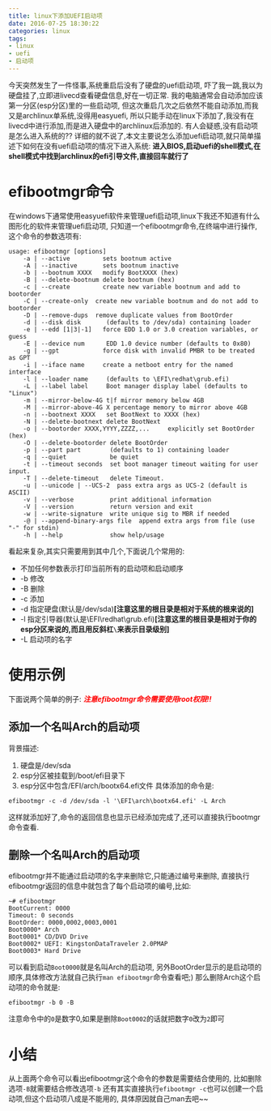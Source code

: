```yaml
---
title: linux下添加UEFI启动项
date: 2016-07-25 18:30:22
categories: linux
tags:
- linux
- uefi
- 启动项
---
```


今天突然发生了一件怪事,系统重启后没有了硬盘的uefi启动项, 吓了我一跳,我以为硬盘挂了,立即进livecd查看硬盘信息,好在一切正常.
我的电脑通常会自动添加应该第一分区(esp分区)里的一些启动项, 但这次重启几次之后依然不能自动添加,而我又是archlinux单系统,没得用easyuefi,
所以只能手动在linux下添加了,我没有在livecd中进行添加,而是进入硬盘中的archlinux后添加的.
有人会疑惑,没有启动项是怎么进入系统的??
详细的就不说了,本文主要说怎么添加uefi启动项,就只简单描述下如何在没有uefi启动项的情况下进入系统:
**进入BIOS,启动uefi的shell模式,在shell模式中找到archlinux的efi引导文件,直接回车就行了**

# efibootmgr命令
在windows下通常使用easyuefi软件来管理uefi启动项,linux下我还不知道有什么图形化的软件来管理uefi启动项,
只知道一个efibootmgr命令,在终端中进行操作,这个命令的参数选项有:
``` shell
usage: efibootmgr [options]
	-a | --active         sets bootnum active
	-A | --inactive       sets bootnum inactive
	-b | --bootnum XXXX   modify BootXXXX (hex)
	-B | --delete-bootnum delete bootnum (hex)
	-c | --create         create new variable bootnum and add to bootorder
	-C | --create-only	create new variable bootnum and do not add to bootorder
	-D | --remove-dups	remove duplicate values from BootOrder
	-d | --disk disk       (defaults to /dev/sda) containing loader
	-e | --edd [1|3|-1]   force EDD 1.0 or 3.0 creation variables, or guess
	-E | --device num      EDD 1.0 device number (defaults to 0x80)
	-g | --gpt            force disk with invalid PMBR to be treated as GPT
	-i | --iface name     create a netboot entry for the named interface
	-l | --loader name     (defaults to \EFI\redhat\grub.efi)
	-L | --label label     Boot manager display label (defaults to "Linux")
	-m | --mirror-below-4G t|f mirror memory below 4GB
	-M | --mirror-above-4G X percentage memory to mirror above 4GB
	-n | --bootnext XXXX   set BootNext to XXXX (hex)
	-N | --delete-bootnext delete BootNext
	-o | --bootorder XXXX,YYYY,ZZZZ,...     explicitly set BootOrder (hex)
	-O | --delete-bootorder delete BootOrder
	-p | --part part        (defaults to 1) containing loader
	-q | --quiet            be quiet
	-t | --timeout seconds  set boot manager timeout waiting for user input.
	-T | --delete-timeout   delete Timeout.
	-u | --unicode | --UCS-2  pass extra args as UCS-2 (default is ASCII)
	-v | --verbose          print additional information
	-V | --version          return version and exit
	-w | --write-signature  write unique sig to MBR if needed
	-@ | --append-binary-args file  append extra args from file (use "-" for stdin)
	-h | --help             show help/usage
```
看起来复杂,其实只需要用到其中几个,下面说几个常用的:
* 不加任何参数表示打印当前所有的启动项和启动顺序
* -b 修改
* -B 删除
* -c 添加
* -d 指定硬盘(默认是/dev/sda)**[注意这里的根目录是相对于系统的根来说的]**
* -l 指定引导器(默认是\EFI\redhat\grub.efi)**[注意这里的根目录是相对于你的esp分区来说的,而且用反斜杠`\`来表示目录级别]**
* -L 启动项的名字

# 使用示例
下面说两个简单的例子:
<font color=red>***注意efibootmgr命令需要使用root权限!!***</font>

## 添加一个名叫Arch的启动项
背景描述:
1. 硬盘是/dev/sda
2. esp分区被挂载到/boot/efi目录下
3. esp分区中包含/EFI/arch/bootx64.efi文件
具体添加的命令是:
``` shell
efibootmgr -c -d /dev/sda -l '\EFI\arch\bootx64.efi' -L Arch
```
这样就添加好了,命令的返回信息也显示已经添加完成了,还可以直接执行bootmgr命令查看.

## 删除一个名叫Arch的启动项
efibootmgr并不能通过启动项的名字来删除它,只能通过编号来删除,
直接执行efibootmgr返回的信息中就包含了每个启动项的编号,比如:
``` shell
~# efibootmgr
BootCurrent: 0000
Timeout: 0 seconds
BootOrder: 0000,0002,0003,0001
Boot0000* Arch
Boot0001* CD/DVD Drive 
Boot0002* UEFI: KingstonDataTraveler 2.0PMAP
Boot0003* Hard Drive
```
可以看到启动`Boot0000`就是名叫Arch的启动项,
另外BootOrder显示的是启动项的顺序,具体修改方法就自己执行`man efibootmgr`命令查看吧;)
那么删除Arch这个启动项的命令就是:
``` shell
efibootmgr -b 0 -B
```
注意命令中的`0`是数字0,如果是删除`Boot0002`的话就把数字`0`改为`2`即可

# 小结
从上面两个命令可以看出efibootmgr这个命令的参数是需要结合使用的,
比如删除选项`-B`就需要结合修改选项`-b`
还有其实直接执行`efibootmgr -c`也可以创建一个启动项,但这个启动项八成是不能用的,
具体原因就自己man去吧~~
